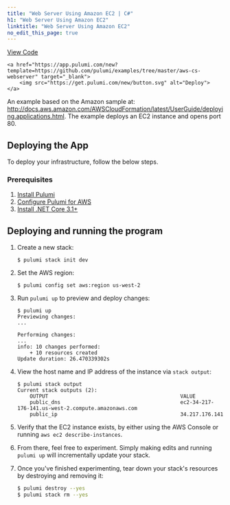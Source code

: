 ```yaml
---
title: "Web Server Using Amazon EC2 | C#"
h1: "Web Server Using Amazon EC2"
linktitle: "Web Server Using Amazon EC2"
no_edit_this_page: true
---
```


<!-- WARNING: this page was generated by a tool. Do not edit it by hand. -->
<!-- To change it, please see https://github.com/pulumi/docs/tree/master/tools/mktutorial. -->

<p class="mb-4 flex">
    <a class="flex flex-wrap items-center rounded text-xs text-white bg-blue-600 border-2 border-blue-600 px-2 mr-2 whitespace-no-wrap hover:text-white" style="height: 32px" href="https://github.com/pulumi/examples/tree/master/aws-cs-webserver" target="_blank">
        <span><i class="fab fa-github pr-2"></i> View Code</span>
    </a>

    <a href="https://app.pulumi.com/new?template=https://github.com/pulumi/examples/tree/master/aws-cs-webserver" target="_blank">
        <img src="https://get.pulumi.com/new/button.svg" alt="Deploy">
    </a>
</p>


An example based on the Amazon sample at:
http://docs.aws.amazon.com/AWSCloudFormation/latest/UserGuide/deploying.applications.html. The example deploys an EC2 instance and opens port 80.

## Deploying the App

To deploy your infrastructure, follow the below steps.

### Prerequisites

1. [Install Pulumi](https://www.pulumi.com/docs/get-started/install/)
1. [Configure Pulumi for AWS](https://www.pulumi.com/docs/intro/cloud-providers/aws/setup/)
1. [Install .NET Core 3.1+](https://dotnet.microsoft.com/download)

## Deploying and running the program

1.  Create a new stack:

    ```
    $ pulumi stack init dev
    ```

1.  Set the AWS region:

    ```
    $ pulumi config set aws:region us-west-2
    ```

1.  Run `pulumi up` to preview and deploy changes:

    ```
    $ pulumi up
    Previewing changes:
    ...

    Performing changes:
    ...
    info: 10 changes performed:
        + 10 resources created
    Update duration: 26.470339302s
    ```

1.  View the host name and IP address of the instance via `stack output`:

    ```
    $ pulumi stack output
    Current stack outputs (2):
        OUTPUT                                           VALUE
        public_dns                                       ec2-34-217-176-141.us-west-2.compute.amazonaws.com
        public_ip                                        34.217.176.141
    ```

1.  Verify that the EC2 instance exists, by either using the AWS Console or running `aws ec2 describe-instances`.

1. From there, feel free to experiment. Simply making edits and running `pulumi up` will incrementally update your stack.

1. Once you've finished experimenting, tear down your stack's resources by destroying and removing it:

    ```bash
    $ pulumi destroy --yes
    $ pulumi stack rm --yes
    ```

